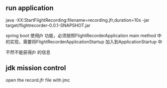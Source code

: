 ## run application 

java -XX:StartFlightRecording:filename=recording.jfr,duration=10s -jar target/flightrecorder-0.0.1-SNAPSHOT.jar

spring boot 使用jfr 功能，必须按照FlightRecorderApplication main method 中的实现，需要将FlightRecorderApplicationStartup 加入到ApplicationStartup 中

不然不能获得jfr 的信息

## jdk mission control 

open the record.jfr file with jmc

